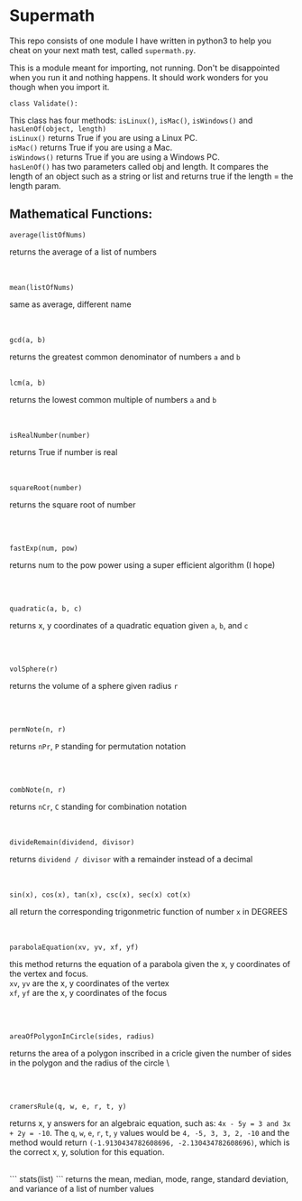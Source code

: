 # Supermath
This repo consists of one module I have written in python3 to help you cheat on your next math test, called `supermath.py`.  
  
This is a module meant for importing, not running. Don't be disappointed when you run it and nothing happens. It should work wonders for you though when you import it.

```
class Validate():
```
  This class has four methods: `isLinux()`, `isMac()`, `isWindows()` and `hasLenOf(object, length)`  
 `isLinux()` returns True if you are using a Linux PC.  
 `isMac()` returns True if you are using a Mac.  
 `isWindows()` returns True if you are using a Windows PC.  
 `hasLenOf()` has two parameters called obj and length. It compares the length of an object such as a string or list and returns true if the length = the length param.
 
## Mathematical Functions:  

```
average(listOfNums)
```
  returns the average of a list of numbers  
<br><br>
 
```
mean(listOfNums)
```
  same as average, different name  
<br><br>
    
 
```
gcd(a, b)
```
  returns the greatest common denominator of numbers `a` and `b`
<br><br>
  
```
lcm(a, b)
```
  returns the lowest common multiple of numbers `a` and `b`  
<br><br>    

```
isRealNumber(number)
```
  returns True if number is real  
<br><br>  
    
 
```
squareRoot(number)
```
  returns the square root of number  
    
<br><br>
 
```
fastExp(num, pow)
```
  returns num to the pow power using a super efficient algorithm  (I hope)  
    
<br><br>
 
```
quadratic(a, b, c)
```
  returns x, y coordinates of a quadratic equation given `a`, `b`, and `c`  
    
<br><br>
 
```
volSphere(r)
```
  returns the volume of a sphere given radius `r`  
    
<br><br>

```
permNote(n, r)
```
  returns `nPr`, `P` standing for permutation notation  
       
<br><br>
 
```
combNote(n, r)
```
  returns `nCr`, `C` standing for combination notation  
<br><br>
    
 
```
divideRemain(dividend, divisor)
```
  returns `dividend / divisor` with a remainder instead of a decimal  
<br><br>
 
```
sin(x), cos(x), tan(x), csc(x), sec(x) cot(x)
```
  all return the corresponding trigonmetric function of number `x` in DEGREES  
<br><br>
 
```
parabolaEquation(xv, yv, xf, yf)
```
  this method returns the equation of a parabola given the x, y coordinates of the vertex and focus.  
  `xv`, `yv` are the x, y coordinates of the vertex  
  `xf`, `yf` are the x, y coordinates of the focus  
     
<br><br>
 
```
areaOfPolygonInCircle(sides, radius)
```
  returns the area of a polygon inscribed in a cricle given the number of sides in the polygon and the radius of the circle  \
     
<br><br>
 
```
cramersRule(q, w, e, r, t, y)
```
  returns x, y answers for an algebraic equation, such as: `4x - 5y = 3 and 3x + 2y = -10`. The `q`, `w`, `e`, `r`, `t`, `y` values would be `4, -5, 3, 3, 2, -10` and the method would return `(-1.9130434782608696, -2.130434782608696)`, which is the correct x, y, solution for this equation.  
     
    
 <br>
```
stats(list)
```
  returns the mean, median, mode, range, standard deviation, and variance of a list of number values  
  
